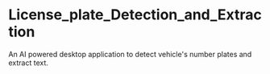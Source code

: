 # License_plate_Detection_and_Extraction
An AI powered desktop application to detect vehicle's number plates and extract text. 
